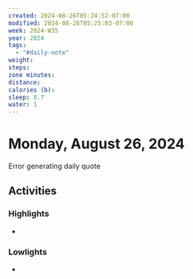 ```yaml
---
created: 2024-08-26T05:24:52-07:00
modified: 2024-08-26T05:25:03-07:00
week: 2024-W35
year: 2024
tags:
  - "#daily-note"
weight: 
steps: 
zone minutes: 
distance: 
calories (b): 
sleep: 8.7
water: 1
---
```

# Monday, August 26, 2024

Error generating daily quote
## Activities

### Highlights
- 
### Lowlights
- 